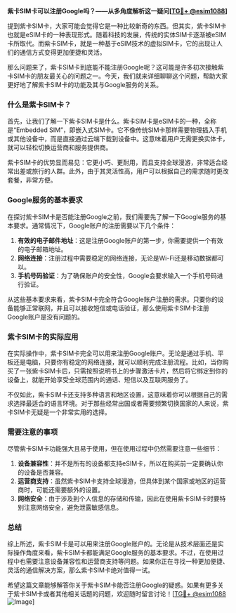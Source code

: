 **紫卡SIM卡可以注册Google吗？——从多角度解析这一疑问[[TG💪+ @esim1088](https://t.me/s/esim1088)]**

提到紫卡SIM卡，大家可能会觉得它是一种比较新奇的东西。但其实，紫卡SIM卡也就是eSIM卡的一种表现形式。随着科技的发展，传统的实体SIM卡逐渐被eSIM卡所取代。而紫卡SIM卡，就是一种基于eSIM技术的虚拟SIM卡，它的出现让人们的通信方式变得更加便捷和灵活。

那么问题来了，紫卡SIM卡到底能不能注册Google呢？这可能是许多初次接触紫卡SIM卡的朋友最关心的问题之一。今天，我们就来详细聊聊这个问题，帮助大家更好地了解紫卡SIM卡的功能及其与Google服务的关系。

### 什么是紫卡SIM卡？

首先，让我们了解一下紫卡SIM卡是什么。紫卡SIM卡是eSIM卡的一种，全称是“Embedded SIM”，即嵌入式SIM卡。它不像传统SIM卡那样需要物理插入手机或其他设备中，而是直接通过云端下载到设备中。这意味着用户无需更换实体卡，就可以轻松切换运营商和服务提供商。

紫卡SIM卡的优势显而易见：它更小巧、更耐用，而且支持全球漫游，非常适合经常出差或旅行的人群。此外，由于其灵活性高，用户可以根据自己的需求随时更改套餐，非常方便。

### Google服务的基本要求

在探讨紫卡SIM卡是否能注册Google之前，我们需要先了解一下Google服务的基本要求。通常情况下，Google账户的注册需要以下几个条件：

1. **有效的电子邮件地址**：这是注册Google账户的第一步，你需要提供一个有效的电子邮箱地址。
2. **网络连接**：注册过程中需要稳定的网络连接，无论是Wi-Fi还是移动数据都可以。
3. **手机号码验证**：为了确保账户的安全性，Google会要求输入一个手机号码进行验证。

从这些基本要求来看，紫卡SIM卡完全符合Google账户注册的需求。只要你的设备能够正常联网，并且可以接收短信或电话验证，那么使用紫卡SIM卡注册Google账户是没有问题的。

### 紫卡SIM卡的实际应用

在实际操作中，紫卡SIM卡完全可以用来注册Google账户。无论是通过手机、平板还是电脑，只要你有稳定的网络连接，就可以顺利完成注册流程。比如，当你购买了一张紫卡SIM卡后，只需按照说明书上的步骤激活卡片，然后将它绑定到你的设备上，就能开始享受全球范围内的通话、短信以及互联网服务了。

不仅如此，紫卡SIM卡还支持多种语言和地区设置，这意味着你可以根据自己的需求选择最适合的语言环境。对于那些经常出国或者需要频繁切换国家的人来说，紫卡SIM卡无疑是一个非常实用的选择。

### 需要注意的事项

尽管紫卡SIM卡功能强大且易于使用，但在使用过程中仍然需要注意一些细节：

1. **设备兼容性**：并不是所有的设备都支持eSIM卡，所以在购买前一定要确认你的设备是否兼容。
2. **运营商支持**：虽然紫卡SIM卡支持全球漫游，但具体到某个国家或地区的运营商时，可能还需要额外的设置。
3. **网络安全**：由于涉及到个人信息的存储和传输，因此在使用紫卡SIM卡时要特别注意网络安全，避免泄露敏感信息。

### 总结

综上所述，紫卡SIM卡是可以用来注册Google账户的。无论是从技术层面还是实际操作角度来看，紫卡SIM卡都能满足Google服务的基本要求。不过，在使用过程中也需要注意设备兼容性和运营商支持等问题。如果你正在寻找一种更加便捷、灵活的通信解决方案，那么紫卡SIM卡绝对值得一试。

希望这篇文章能够解答你关于紫卡SIM卡能否注册Google的疑惑。如果有更多关于紫卡SIM卡或者其他相关话题的问题，欢迎随时留言讨论！[[TG💪+ @esim1088](https://t.me/s/esim1088) ![Image](https://i.postimg.cc/4NQfJmqS/Snipaste-2025-05-13-00-14-12.png)]